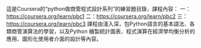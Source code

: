 這是Coursera的“python做商管程式設計系列”的練習題目錄，課程內容：
一：https://coursera.org/learn/pbc1
二：https://coursera.org/learn/pbc2
三：https://coursera.org/learn/pbc3
課程由淺入深，包Python語言的基本語法、各類商管演算法的學習，以及Python 繪製統計圖表、程式演算在經濟學均衡分析的應用、圖形化使用者介面的設計等內容。
